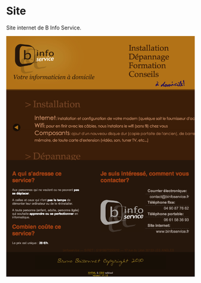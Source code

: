 # Site

Site internet de B Info Service.


![B Info Service - Votre informaticien à domicile](Page_Screenshot_20131028.png "Copie d'écran du site")


